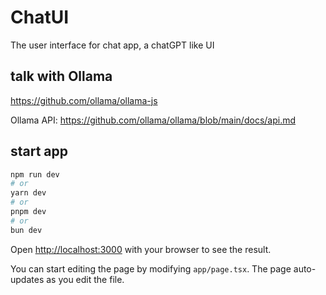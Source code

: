 # ChatUI
The user interface for chat app, a chatGPT like UI

## talk with Ollama
https://github.com/ollama/ollama-js

Ollama API:
https://github.com/ollama/ollama/blob/main/docs/api.md

## start app
```bash
npm run dev
# or
yarn dev
# or
pnpm dev
# or
bun dev
```

Open [http://localhost:3000](http://localhost:3000) with your browser to see the result.

You can start editing the page by modifying `app/page.tsx`. The page auto-updates as you edit the file.
